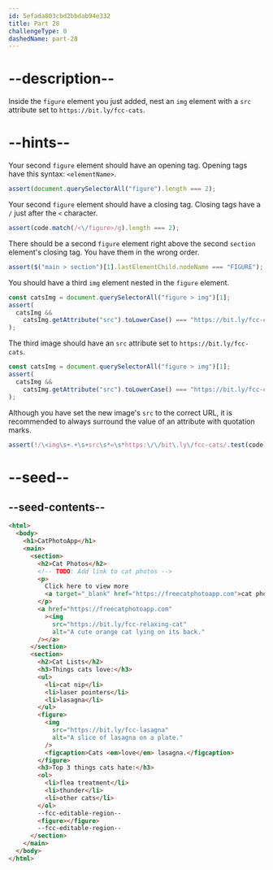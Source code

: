 ```yaml
---
id: 5efada803cbd2bbdab94e332
title: Part 28
challengeType: 0
dashedName: part-28
---
```


# --description--

Inside the `figure` element you just added, nest an `img` element with a `src` attribute set to `https://bit.ly/fcc-cats`.

# --hints--

Your second `figure` element should have an opening tag. Opening tags have this syntax: `<elementName>`.

```js
assert(document.querySelectorAll("figure").length === 2);
```

Your second `figure` element should have a closing tag. Closing tags have a `/` just after the `<` character.

```js
assert(code.match(/<\/figure>/g).length === 2);
```

There should be a second `figure` element right above the second `section` element's closing tag. You have them in the wrong order.

```js
assert($("main > section")[1].lastElementChild.nodeName === "FIGURE");
```

You should have a third `img` element nested in the `figure` element.

```js
const catsImg = document.querySelectorAll("figure > img")[1];
assert(
  catsImg &&
    catsImg.getAttribute("src").toLowerCase() === "https://bit.ly/fcc-cats"
);
```

The third image should have an `src` attribute set to `https://bit.ly/fcc-cats`.

```js
const catsImg = document.querySelectorAll("figure > img")[1];
assert(
  catsImg &&
    catsImg.getAttribute("src").toLowerCase() === "https://bit.ly/fcc-cats"
);
```

Although you have set the new image's `src` to the correct URL, it is recommended to always surround the value of an attribute with quotation marks.

```js
assert(!/\<img\s+.+\s+src\s*=\s*https:\/\/bit\.ly\/fcc-cats/.test(code));
```

# --seed--

## --seed-contents--

```html
<html>
  <body>
    <h1>CatPhotoApp</h1>
    <main>
      <section>
        <h2>Cat Photos</h2>
        <!-- TODO: Add link to cat photos -->
        <p>
          Click here to view more
          <a target="_blank" href="https://freecatphotoapp.com">cat photos</a>.
        </p>
        <a href="https://freecatphotoapp.com"
          ><img
            src="https://bit.ly/fcc-relaxing-cat"
            alt="A cute orange cat lying on its back."
        /></a>
      </section>
      <section>
        <h2>Cat Lists</h2>
        <h3>Things cats love:</h3>
        <ul>
          <li>cat nip</li>
          <li>laser pointers</li>
          <li>lasagna</li>
        </ul>
        <figure>
          <img
            src="https://bit.ly/fcc-lasagna"
            alt="A slice of lasagna on a plate."
          />
          <figcaption>Cats <em>love</em> lasagna.</figcaption>
        </figure>
        <h3>Top 3 things cats hate:</h3>
        <ol>
          <li>flea treatment</li>
          <li>thunder</li>
          <li>other cats</li>
        </ol>
        --fcc-editable-region--
        <figure></figure>
        --fcc-editable-region--
      </section>
    </main>
  </body>
</html>
```
